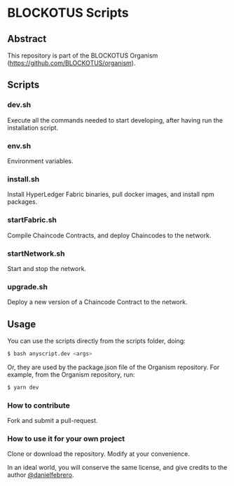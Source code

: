 # BLOCKOTUS Scripts

## Abstract

This repository is part of the BLOCKOTUS Organism (https://github.com/BLOCKOTUS/organism).

## Scripts

### dev.sh
Execute all the commands needed to start developing, after having run the installation script.

### env.sh
Environment variables.

### install.sh
Install HyperLedger Fabric binaries, pull docker images, and install npm packages.

### startFabric.sh
Compile Chaincode Contracts, and deploy Chaincodes to the network.

### startNetwork.sh
Start and stop the network.

### upgrade.sh
Deploy a new version of a Chaincode Contract to the network.

## Usage

You can use the scripts directly from the scripts folder, doing:

```bash
$ bash anyscript.dev <args>
```

Or, they are used by the package.json file of the Organism repository. For example, from the Organism repository, run: 

```bash
$ yarn dev
```

### How to contribute
Fork and submit a pull-request.

### How to use it for your own project
Clone or download the repository. Modify at your convenience.

In an ideal world, you will conserve the same license, and give credits to the author [@danielfebrero](https://github.com/danielfebrero).